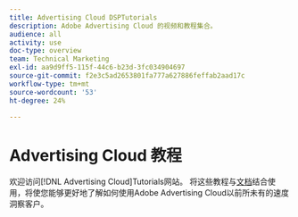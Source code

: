 ```yaml
---
title: Advertising Cloud DSPTutorials
description: Adobe Advertising Cloud 的视频和教程集合。
audience: all
activity: use
doc-type: overview
team: Technical Marketing
exl-id: aa9d9ff5-115f-44c6-b23d-3fc034904697
source-git-commit: f2e3c5ad2653801fa777a627886feffab2aad17c
workflow-type: tm+mt
source-wordcount: '53'
ht-degree: 24%

---
```


# Advertising Cloud 教程

欢迎访问[!DNL Advertising Cloud]Tutorials网站。 将这些教程与[文档](https://helpx.adobe.com/support/advertising-cloud.html)结合使用，将使您能够更好地了解如何使用Adobe Advertising Cloud以前所未有的速度洞察客户。

<!--
See other -learn tutorials landing pages to get ideas for additional content
-->
